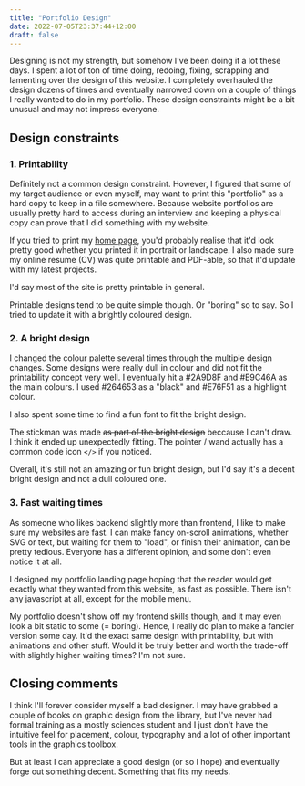 ```yaml
---
title: "Portfolio Design"
date: 2022-07-05T23:37:44+12:00
draft: false
---
```


Designing is not my strength, but somehow I've been doing it a lot these days. I spent a lot of ton of time doing, redoing, fixing, scrapping and lamenting over the design of this website. I completely overhauled the design dozens of times and eventually narrowed down on a couple of things I really wanted to do in my portfolio. These design constraints might be a bit unusual and may not impress everyone.<!--more-->

## Design constraints

### 1. Printability

Definitely not a common design constraint. However, I figured that some of my target audience or even myself, may want to print this "portfolio" as a hard copy to keep in a file somewhere. Because website portfolios are usually pretty hard to access during an interview and keeping a physical copy can prove that I did something with my website.

If you tried to print my [home page](/), you'd probably realise that it'd look pretty good whether you printed it in portrait or landscape. I also made sure my online resume (CV) was quite printable and PDF-able, so that it'd update with my latest projects. 

I'd say most of the site is pretty printable in general.

Printable designs tend to be quite simple though. Or "boring" so to say. So I tried to update it with a brightly coloured design.

### 2. A bright design

I changed the colour palette several times through the multiple design changes. Some designs were really dull in colour and did not fit the printability concept very well. I eventually hit a #2A9D8F and #E9C46A as the main colours. I used #264653 as a "black" and #E76F51 as a highlight colour.

I also spent some time to find a fun font to fit the bright design.

The stickman was made ~~as part of the bright design~~ beccause I can't draw. I think it ended up unexpectedly fitting. The pointer / wand actually has a common code icon `</>` if you noticed.

Overall, it's still not an amazing or fun bright design, but I'd say it's a decent bright design and not a dull coloured one.

### 3. Fast waiting times

As someone who likes backend slightly more than frontend, I like to make sure my websites are fast. I can make fancy on-scroll animations, whether SVG or text, but waiting for them to "load", or finish their animation, can be pretty tedious. Everyone has a different opinion, and some don't even notice it at all.

I designed my portfolio landing page hoping that the reader would get exactly what they wanted from this website, as fast as possible. There isn't any javascript at all, except for the mobile menu.

My portfolio doesn't show off my frontend skills though, and it may even look a bit static to some (= boring). Hence, I really do plan to make a fancier version some day. It'd the exact same design with printability, but with animations and other stuff. Would it be truly better and worth the trade-off with slightly higher waiting times? I'm not sure. 

## Closing comments
I think I'll forever consider myself a bad designer. I may have grabbed a couple of books on graphic design from the library, but I've never had formal training as a mostly sciences student and I just don't have the intuitive feel for placement, colour, typography and a lot of other important tools in the graphics toolbox.

But at least I can appreciate a good design (or so I hope) and eventually forge out something decent. Something that fits my needs.
